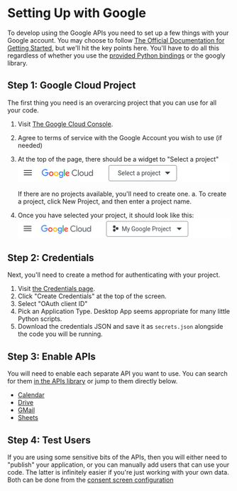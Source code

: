 # Setting Up with Google

To develop using the Google APIs you need to set up a few things with your Google account.
You may choose to follow
[The Official Documentation for Getting Started](https://developers.google.com/workspace/guides/get-started),
but we'll hit the key points here. You'll have to do all this regardless of whether you use the [provided Python bindings](https://developers.google.com/sheets/api/quickstart/python) or the googly library.

## Step 1: Google Cloud Project

The first thing you need is an overarcing project that you can use for all your code.

  1. Visit [The Google Cloud Console](https://console.cloud.google.com/).
  1. Agree to terms of service with the Google Account you wish to use (if needed)
  1. At the top of the page, there should be a widget to "Select a project"
     ![Select a project widget](_static/SelectAProject.png)

     If there are no projects available, you'll need to create one.
     a. To create a project, click New Project, and then enter a project name.
  1. Once you have selected your project, it should look like this:
     ![Selected project widget](_static/SelectedProject.png)

## Step 2: Credentials

Next, you'll need to create a method for authenticating with your project.

  1. Visit [the Credentials page](https://console.cloud.google.com/apis/credentials).
  1. Click "Create Credentials" at the top of the screen.
  1. Select "OAuth client ID"
  1. Pick an Application Type. Desktop App seems appropriate for many little Python scripts.
  1. Download the credentials JSON and save it as `secrets.json` alongside the code you will be running.

## Step 3: Enable APIs

You will need to enable each separate API you want to use. You can search for them [in the APIs library](https://console.cloud.google.com/apis/library) or jump to them directly below.
  * [Calendar](https://console.cloud.google.com/apis/library/calendar-json.googleapis.com)
  * [Drive](https://console.cloud.google.com/apis/library/drive.googleapis.com)
  * [GMail](https://console.cloud.google.com/apis/library/gmail.googleapis.com)
  * [Sheets](https://console.cloud.google.com/apis/library/sheets.googleapis.com)

## Step 4: Test Users

If you are using some sensitive bits of the APIs, then you will either need to "publish" your application, or you can manually add users that can use your code. The latter is infinitely easier if you're just working with your own data. Both can be done from the [consent screen configuration](https://console.cloud.google.com/apis/credentials/consent)
